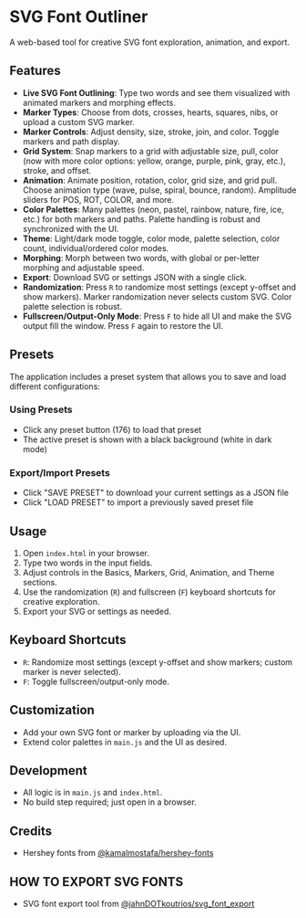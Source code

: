 # SVG Font Outliner

A web-based tool for creative SVG font exploration, animation, and export.

## Features

- **Live SVG Font Outlining**: Type two words and see them visualized with animated markers and morphing effects.
- **Marker Types**: Choose from dots, crosses, hearts, squares, nibs, or upload a custom SVG marker.
- **Marker Controls**: Adjust density, size, stroke, join, and color. Toggle markers and path display.
- **Grid System**: Snap markers to a grid with adjustable size, pull, color (now with more color options: yellow, orange, purple, pink, gray, etc.), stroke, and offset.
- **Animation**: Animate position, rotation, color, grid size, and grid pull. Choose animation type (wave, pulse, spiral, bounce, random). Amplitude sliders for POS, ROT, COLOR, and more.
- **Color Palettes**: Many palettes (neon, pastel, rainbow, nature, fire, ice, etc.) for both markers and paths. Palette handling is robust and synchronized with the UI.
- **Theme**: Light/dark mode toggle, color mode, palette selection, color count, individual/ordered color modes.
- **Morphing**: Morph between two words, with global or per-letter morphing and adjustable speed.
- **Export**: Download SVG or settings JSON with a single click.
- **Randomization**: Press `R` to randomize most settings (except y-offset and show markers). Marker randomization never selects custom SVG. Color palette selection is robust.
- **Fullscreen/Output-Only Mode**: Press `F` to hide all UI and make the SVG output fill the window. Press `F` again to restore the UI.

## Presets

The application includes a preset system that allows you to save and load different configurations:

### Using Presets

- Click any preset button (176) to load that preset
- The active preset is shown with a black background (white in dark mode)

### Export/Import Presets

- Click "SAVE PRESET" to download your current settings as a JSON file
- Click "LOAD PRESET" to import a previously saved preset file

## Usage

1. Open `index.html` in your browser.
2. Type two words in the input fields.
3. Adjust controls in the Basics, Markers, Grid, Animation, and Theme sections.
4. Use the randomization (`R`) and fullscreen (`F`) keyboard shortcuts for creative exploration.
5. Export your SVG or settings as needed.

## Keyboard Shortcuts

- `R`: Randomize most settings (except y-offset and show markers; custom marker is never selected).
- `F`: Toggle fullscreen/output-only mode.

## Customization

- Add your own SVG font or marker by uploading via the UI.
- Extend color palettes in `main.js` and the UI as desired.

## Development

- All logic is in `main.js` and `index.html`.
- No build step required; just open in a browser.

## Credits

- Hershey fonts from [@kamalmostafa/hershey-fonts](https://github.com/kamalmostafa/hershey-fonts)

## HOW TO EXPORT SVG FONTS

- SVG font export tool from [@jahnDOTkoutrios/svg_font_export](https://github.com/jahnDOTkoutrios/svg_font_export)
